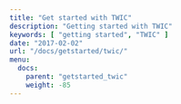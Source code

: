 ```yaml
---
title: "Get started with TWIC"
description: "Getting started with TWIC"
keywords: [ "getting started", "TWIC" ]
date: "2017-02-02"
url: "/docs/getstarted/twic/"
menu:
  docs:
    parent: "getstarted_twic"
    weight: -85
---
```

